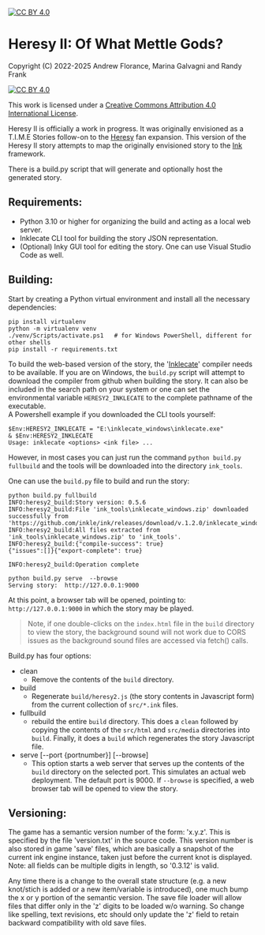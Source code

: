 [![CC BY 4.0][cc-by-shield]][cc-by]

[Heresy]: http://heresy.mrtrashcan.com
[Ink]: https://github.com/inkle/ink/tree/master
[Inklecate]: https://github.com/inkle/ink/releases

# Heresy II: Of What Mettle Gods?

Copyright (C) 2022-2025 Andrew Florance, Marina Galvagni and Randy Frank

[![CC BY 4.0][cc-by-image]][cc-by]

This work is licensed under a
[Creative Commons Attribution 4.0 International License][cc-by].

[cc-by]: http://creativecommons.org/licenses/by/4.0/
[cc-by-image]: https://i.creativecommons.org/l/by/4.0/88x31.png
[cc-by-shield]: https://img.shields.io/badge/License-CC%20BY%204.0-lightgrey.svg

Heresy II is officially a work in progress.  It was originally envisioned
as a T.I.M.E Stories follow-on to the [Heresy] fan expansion.  This version
of the Heresy II story attempts to map the originally envisioned story
to the [Ink] framework.

There is a build.py script that will generate and optionally host the
generated story.

## Requirements:

- Python 3.10 or higher for organizing the build and acting as a local web server.
- Inklecate CLI tool for building the story JSON representation.
- (Optional) Inky GUI tool for editing the story.  One can use Visual Studio Code as well.

## Building:

Start by creating a Python virtual environment and install all the necessary
dependencies:

```
pip install virtualenv
python -m virtualenv venv
./venv/Scripts/activate.ps1   # for Windows PowerShell, different for other shells
pip install -r requirements.txt
```

To build the web-based version of the story, the '[Inklecate]' compiler needs to be
available.  If you are on Windows, the `build.py` script will attempt to download the
compiler from github when building the story.   It can also be included in the 
search path on your system or one can set the environmental variable 
`HERESY2_INKLECATE` to the complete pathname of the executable.  
A Powershell example if you downloaded the CLI tools yourself:

```
$Env:HERESY2_INKLECATE = "E:\inklecate_windows\inklecate.exe"
& $Env:HERESY2_INKLECATE
Usage: inklecate <options> <ink file> ...
```

However, in most cases you can just run the command `python build.py fullbuild`
and the tools will be downloaded into the directory `ink_tools`.

One can use the `build.py` file to build and run the story:

```
python build.py fullbuild
INFO:heresy2_build:Story version: 0.5.6
INFO:heresy2_build:File 'ink_tools\inklecate_windows.zip' downloaded successfully from 'https://github.com/inkle/ink/releases/download/v.1.2.0/inklecate_windows.zip'
INFO:heresy2_build:All files extracted from 'ink_tools\inklecate_windows.zip' to 'ink_tools'.
INFO:heresy2_build:{"compile-success": true}
{"issues":[]}{"export-complete": true}

INFO:heresy2_build:Operation complete

python build.py serve  --browse
Serving story:  http://127.0.0.1:9000
```

At this point, a browser tab will be opened, pointing to: ``http://127.0.0.1:9000`` 
in which the story may be played.

> Note, if one double-clicks on the `index.html` file in the `build` directory to 
view the story, the background sound will not work due to CORS issues as the background sound files are accessed
via fetch() calls.


Build.py has four options:

- clean
  - Remove the contents of the `build` directory.
- build
  - Regenerate `build/heresy2.js` (the story contents in Javascript form) from the
    current collection of `src/*.ink` files.
- fullbuild
  - rebuild the entire `build` directory. This does a `clean` followed by copying
    the contents of the `src/html` and `src/media` directories into `build`.  Finally,
    it does a `build` which regenerates the story Javascript file.
- serve [--port {portnumber}] [--browse]
  - This option starts a web server that serves up the contents of the `build`
    directory on the selected port.  This simulates an actual web deployment. The
    default port is 9000.  If `--browse` is specified, a web browser tab will be opened
    to view the story.


## Versioning:

The game has a semantic version number of the form: 'x.y.z'.  This is specified by the file 'version.txt'
in the source code.  This version number is also stored in game 'save' files, which are
basically a snapshot of the current ink engine instance, taken just before the current
knot is displayed.  Note: all fields can be multiple digits in length, so '0.3.12' is valid.

Any time there is a change to the overall state structure (e.g. a new knot/stich is 
added or a new item/variable is introduced), one much bump the x or y portion of the
semantic version.  The save file loader will allow files that differ only in the 'z' digits
to be loaded w/o warning.  So change like spelling, text revisions, etc should only update
the 'z' field to retain backward compatibility with old save files.
